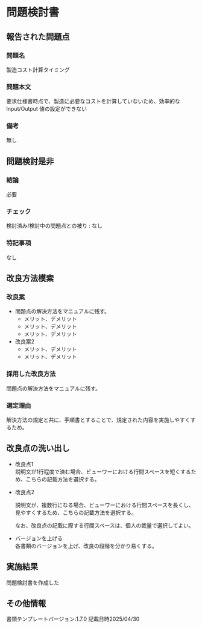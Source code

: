 # 問題検討書

## 報告された問題点
### 問題名
製造コスト計算タイミング

### 問題本文
要求仕様書時点で、製造に必要なコストを計算していないため、効率的な Input/Output 値の設定ができない

### 備考
無し

## 問題検討是非
### 結論
必要
### チェック
検討済み/検討中の問題点との被り : なし
### 特記事項
なし

## 改良方法模索
### 改良案
- 問題点の解決方法をマニュアルに残す。
    - メリット、デメリット
    - メリット、デメリット
    - メリット、デメリット
- 改良案2
    - メリット、デメリット
    - メリット、デメリット

### 採用した改良方法
問題点の解決方法をマニュアルに残す。
### 選定理由
解決方法の規定と共に、手順書とすることで、規定された内容を実施しやすくするため。

## 改良点の洗い出し
- 改良点1  
    説明文が1行程度で済む場合、ビューワーにおける行間スペースを短くするため、こちらの記載方法を選択する。

- 改良点2

    説明文が、複数行になる場合、ビューワーにおける行間スペースを長くし、見やすくするため、こちらの記載方法を選択する。

    なお、改良点の記載に際する行間スペースは、個人の裁量で選択してよい。

- バージョンを上げる  
    各書類のバージョンを上げ、改良の段階を分かり易くする。

## 実施結果
問題検討書を作成した

## その他情報
書類テンプレートバージョン:1.7.0
記載日時2025/04/30
